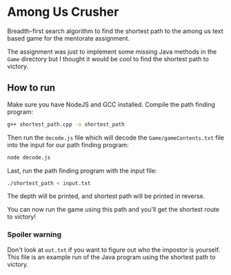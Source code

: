 # Among Us Crusher

Breadth-first search algorithm to find the shortest path to the among us text
based game for the mentorate assignment.

The assignment was just to implement some missing Java methods in the `Game`
directory but I thought it would be cool to find the shortest path to victory.


## How to run

Make sure you have NodeJS and GCC installed.
Compile the path finding program:

```sh
g++ shortest_path.cpp -o shortest_path
```

Then run the `decode.js` file which will decode the `Game/gameContents.txt` file
into the input for our path finding program:

```sh
node decode.js
```

Last, run the path finding program with the input file:

```sh
./shortest_path < input.txt
```

The depth will be printed, and shortest path will be printed in reverse.

You can now run the game using this path and you'll get the shortest route to
victory!

### Spoiler warning

Don't look at `out.txt` if you want to figure out who the impostor is yourself.
This file is an example run of the Java program using the shortest path to
victory.